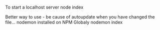 To start a localhost server
node index

Better way to use - be cause of autoupdate when you have changed the file...
nodemon installed on NPM Globaly
nodemon index